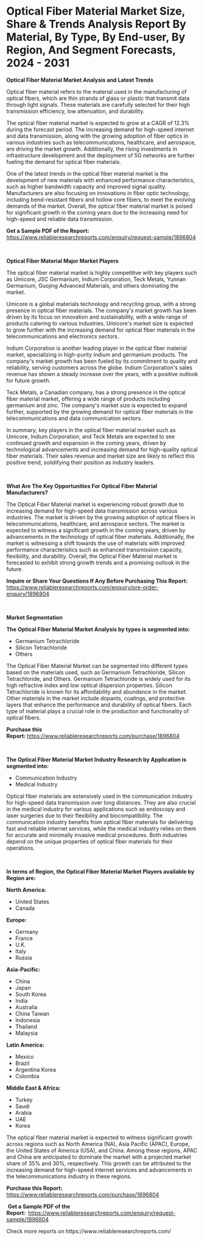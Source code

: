 <p><h1>Optical Fiber Material Market Size, Share & Trends Analysis Report By Material, By Type, By End-user, By Region, And Segment Forecasts, 2024 - 2031</h1></p><p><strong>Optical Fiber Material Market Analysis and Latest Trends</strong></p>
<p><p>Optical fiber material refers to the material used in the manufacturing of optical fibers, which are thin strands of glass or plastic that transmit data through light signals. These materials are carefully selected for their high transmission efficiency, low attenuation, and durability.</p><p>The optical fiber material market is expected to grow at a CAGR of 12.3% during the forecast period. The increasing demand for high-speed internet and data transmission, along with the growing adoption of fiber optics in various industries such as telecommunications, healthcare, and aerospace, are driving the market growth. Additionally, the rising investments in infrastructure development and the deployment of 5G networks are further fueling the demand for optical fiber materials.</p><p>One of the latest trends in the optical fiber material market is the development of new materials with enhanced performance characteristics, such as higher bandwidth capacity and improved signal quality. Manufacturers are also focusing on innovations in fiber optic technology, including bend-resistant fibers and hollow core fibers, to meet the evolving demands of the market. Overall, the optical fiber material market is poised for significant growth in the coming years due to the increasing need for high-speed and reliable data transmission.</p></p>
<p><strong>Get a Sample PDF of the Report:&nbsp;</strong> <a href="https://www.reliableresearchreports.com/enquiry/request-sample/1896804">https://www.reliableresearchreports.com/enquiry/request-sample/1896804</a></p>
<p>&nbsp;</p>
<p><strong>Optical Fiber Material Major Market Players</strong></p>
<p><p>The optical fiber material market is highly competitive with key players such as Umicore, JSC Germanium, Indium Corporation, Teck Metals, Yunnan Germanium, Guojing Advanced Materials, and others dominating the market.</p><p>Umicore is a global materials technology and recycling group, with a strong presence in optical fiber materials. The company's market growth has been driven by its focus on innovation and sustainability, with a wide range of products catering to various industries. Umicore's market size is expected to grow further with the increasing demand for optical fiber materials in the telecommunications and electronics sectors.</p><p>Indium Corporation is another leading player in the optical fiber material market, specializing in high-purity indium and germanium products. The company's market growth has been fueled by its commitment to quality and reliability, serving customers across the globe. Indium Corporation's sales revenue has shown a steady increase over the years, with a positive outlook for future growth.</p><p>Teck Metals, a Canadian company, has a strong presence in the optical fiber material market, offering a wide range of products including germanium and zinc. The company's market size is expected to expand further, supported by the growing demand for optical fiber materials in the telecommunications and data communication sectors.</p><p>In summary, key players in the optical fiber material market such as Umicore, Indium Corporation, and Teck Metals are expected to see continued growth and expansion in the coming years, driven by technological advancements and increasing demand for high-quality optical fiber materials. Their sales revenue and market size are likely to reflect this positive trend, solidifying their position as industry leaders.</p></p>
<p>&nbsp;</p>
<p><strong>What Are The Key Opportunities For Optical Fiber Material Manufacturers?</strong></p>
<p><p>The Optical Fiber Material market is experiencing robust growth due to increasing demand for high-speed data transmission across various industries. The market is driven by the growing adoption of optical fibers in telecommunications, healthcare, and aerospace sectors. The market is expected to witness a significant growth in the coming years, driven by advancements in the technology of optical fiber materials. Additionally, the market is witnessing a shift towards the use of materials with improved performance characteristics such as enhanced transmission capacity, flexibility, and durability. Overall, the Optical Fiber Material market is forecasted to exhibit strong growth trends and a promising outlook in the future.</p></p>
<p><strong>Inquire or Share Your Questions If Any Before Purchasing This Report:</strong> <a href="https://www.reliableresearchreports.com/enquiry/pre-order-enquiry/1896804">https://www.reliableresearchreports.com/enquiry/pre-order-enquiry/1896804</a></p>
<p>&nbsp;</p>
<p><strong>Market Segmentation</strong></p>
<p><strong>The Optical Fiber Material Market Analysis by types is segmented into:</strong></p>
<p><ul><li>Germanium Tetrachloride</li><li>Silicon Tetrachloride</li><li>Others</li></ul></p>
<p><p>The Optical Fiber Material Market can be segmented into different types based on the materials used, such as Germanium Tetrachloride, Silicon Tetrachloride, and Others. Germanium Tetrachloride is widely used for its high refractive index and low optical dispersion properties. Silicon Tetrachloride is known for its affordability and abundance in the market. Other materials in the market include dopants, coatings, and protective layers that enhance the performance and durability of optical fibers. Each type of material plays a crucial role in the production and functionality of optical fibers.</p></p>
<p><strong>Purchase this Report:&nbsp;</strong><a href="https://www.reliableresearchreports.com/purchase/1896804">https://www.reliableresearchreports.com/purchase/1896804</a></p>
<p>&nbsp;</p>
<p><strong>The Optical Fiber Material Market Industry Research by Application is segmented into:</strong></p>
<p><ul><li>Communication Industry</li><li>Medical Industry</li></ul></p>
<p><p>Optical fiber materials are extensively used in the communication industry for high-speed data transmission over long distances. They are also crucial in the medical industry for various applications such as endoscopy and laser surgeries due to their flexibility and biocompatibility. The communication industry benefits from optical fiber materials for delivering fast and reliable internet services, while the medical industry relies on them for accurate and minimally invasive medical procedures. Both industries depend on the unique properties of optical fiber materials for their operations.</p></p>
<p>&nbsp;</p>
<p><strong>In terms of Region, the Optical Fiber Material Market Players available by Region are:</strong></p>
<p>
    <p> <strong> North America: </strong>
        <ul>
            <li>United States</li>
            <li>Canada</li>
        </ul>
        </p> 
    <p> <strong> Europe: </strong>
        <ul>
            <li>Germany</li>
            <li>France</li>
            <li>U.K.</li>
            <li>Italy</li>
            <li>Russia</li>
        </ul>
        </p> 
    <p> <strong> Asia-Pacific: </strong>
        <ul>
            <li>China</li>
            <li>Japan</li>
            <li>South Korea</li>
            <li>India</li>
            <li>Australia</li>
            <li>China Taiwan</li>
            <li>Indonesia</li>
            <li>Thailand</li>
            <li>Malaysia</li>
        </ul>
        </p> 
    <p> <strong> Latin America: </strong>
        <ul>
            <li>Mexico</li>
            <li>Brazil</li>
            <li>Argentina Korea</li>
            <li>Colombia</li>
        </ul>
        </p> 
    <p> <strong> Middle East & Africa: </strong>
        <ul>
            <li>Turkey</li>
            <li>Saudi</li>
            <li>Arabia</li>
            <li>UAE</li>
            <li>Korea</li>
        </ul>
    </p>
    </p>
<p><p>The optical fiber material market is expected to witness significant growth across regions such as North America (NA), Asia Pacific (APAC), Europe, the United States of America (USA), and China. Among these regions, APAC and China are anticipated to dominate the market with a projected market share of 35% and 30%, respectively. This growth can be attributed to the increasing demand for high-speed internet services and advancements in the telecommunications industry in these regions.</p></p>
<p><strong>Purchase this Report: </strong><a href="https://www.reliableresearchreports.com/purchase/1896804">https://www.reliableresearchreports.com/purchase/1896804</a></p>
<p>&nbsp;<strong>Get a Sample PDF of the Report:&nbsp;&nbsp;</strong><a href="https://www.reliableresearchreports.com/enquiry/request-sample/1896804">https://www.reliableresearchreports.com/enquiry/request-sample/1896804</a></p>
<p><strong></strong></p>
<p>Check more reports on https://www.reliableresearchreports.com/</p>